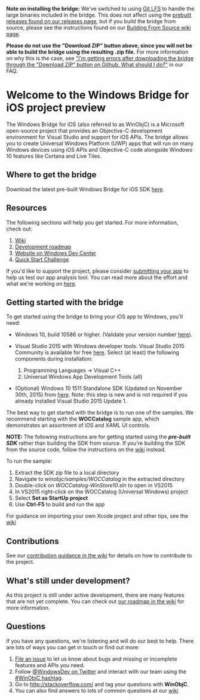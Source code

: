 **Note on installing the bridge:** We've switched to using [Git LFS](https://git-lfs.github.com) to handle the large binaries included in the bridge. This does not affect using the [prebuilt releases found on our releases page](https://github.com/Microsoft/WinObjC/releases), but if you build the bridge from source, please see the instructions found on our [Building From Source wiki page](https://github.com/Microsoft/WinObjC/wiki/Building-From-Source).

**Please do not use the "Download ZIP" button above, since you will not be able to build the bridge using the resulting .zip file.** For more information on why this is the case, see ["I'm getting errors after downloading the bridge through the "Download ZIP" button on Github. What should I do?"](https://github.com/Microsoft/WinObjC/wiki/FAQ#im-getting-errors-after-downloading-the-bridge-through-the-download-zip-button-on-github-what-should-i-do) in our FAQ.

# Welcome to the Windows Bridge for iOS project preview
The Windows Bridge for iOS (also referred to as WinObjC) is a Microsoft open-source project that provides an Objective-C development environment for Visual Studio and support for iOS APIs. The bridge allows you to create Universal Windows Platform (UWP) apps that will run on many Windows devices using iOS APIs and Objective-C code alongside Windows 10 features like Cortana and Live Tiles.


## Where to get the bridge
Download the latest pre-built Windows Bridge for iOS SDK [here](https://github.com/Microsoft/WinObjC/releases/download/0.1.160324/winobjc.zip).


## Resources
The following sections will help you get started. For more information, check out:

1. [Wiki](https://github.com/Microsoft/WinObjC/wiki)
2. [Development roadmap](https://github.com/Microsoft/WinObjC/wiki/Roadmap)
3. [Website on Windows Dev Center](https://dev.windows.com/bridges/ios)
4. [Quick Start Challenge](https://github.com/Microsoft/WinObjC/wiki/Quick-Start-Tutorial)

If you'd like to support the project, please consider [submitting your app](https://dev.windows.com/en-us/bridges/ios/app-submission) to help us test our app analysis tool. You can read more about the effort and what we're working on [here](https://blogs.windows.com/buildingapps/2015/11/18/windows-bridge-for-ios-where-we-are-and-where-we-are-headed/).


## Getting started with the bridge
To get started using the bridge to bring your iOS app to Windows, you'll need:
- Windows 10, build 10586 or higher. (Validate your version number [here](http://windows.microsoft.com/en-US/windows/which-operating-system)).
- Visual Studio 2015 with Windows developer tools. Visual Studio 2015 Community is available for free [here](https://dev.windows.com/downloads). Select (at least) the following components during installation:

    1. Programming Languages -> Visual C++
    2. Universal Windows App Development Tools (all)

- (Optional) Windows 10 1511 Standalone SDK (Updated on November 30th, 2015) from [here](https://dev.windows.com/en-US/downloads/windows-10-sdk).  Note: this step is new and is not required if you already installed Visual Studio 2015 Update 1.

The best way to get started with the bridge is to run one of the samples. We recommend starting with the **WOCCatalog** sample app, which demonstrates an assortment of iOS and XAML UI controls.

**NOTE:** The following instructions are for getting started using the ***pre-built SDK*** rather than building the SDK from source. If you're building the SDK from the source code, follow the instructions on the [wiki](https://github.com/Microsoft/WinObjC/wiki) instead. 

To run the sample:

1. Extract the SDK zip file to a local directory
2. Navigate to *winobjc/samples/WOCCatalog* in the extracted directory
3. Double-click on *WOCCatalog-WinStore10.sln* to open in VS2015
4. In VS2015 right-click on the WOCCatalog (Universal Windows) project
5. Select **Set as StartUp project**
6. Use **Ctrl-F5** to build and run the app

For guidance on importing your own Xcode project and other tips, see the [wiki](https://github.com/Microsoft/WinObjC/wiki)


## Contributions
See our [contribution guidance in the wiki](https://github.com/Microsoft/WinObjC/wiki/How-to-Contribute) for details on how to contribute to the project.


## What's still under development?
As this project is still under active development, there are many features that are not yet complete. You can check out [our roadmap in the wiki](https://github.com/Microsoft/WinObjC/wiki/Roadmap) for more information.


## Questions
If you have any questions, we're listening and will do our best to help. There are lots of ways you can get in touch or find out more:

1. [File an issue](https://github.com/Microsoft/WinObjC/issues/new) to let us know about bugs and missing or incomplete features and APIs you need.
2. Follow [@WindowsDev on Twitter](https://twitter.com/windowsdev) and interact with our team using the [#WinObjC hashtag](https://twitter.com/hashtag/WinObjC).
3. Go to http://stackoverflow.com/ and tag your questions with **WinObjC**.
4. You can also find answers to lots of common questions at our [wiki](https://github.com/Microsoft/WinObjC/wiki)

